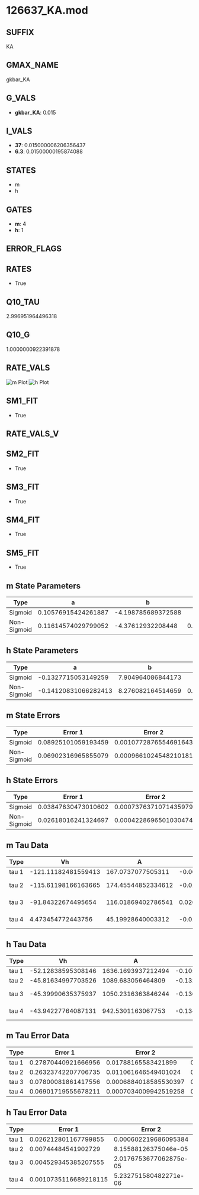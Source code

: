 # 126637_KA.mod

## SUFFIX

KA

## GMAX_NAME

gkbar_KA

## G_VALS

- **gkbar_KA**: 0.015

## I_VALS

- **37**: 0.015000006206356437
- **6.3**: 0.01500000195874088

## STATES

- m
- h

## GATES

- **m**: 4
- **h**: 1

## ERROR_FLAGS


## RATES

- True

## Q10_TAU

2.996951964496318

## Q10_G

1.0000000922391878

## RATE_VALS

![m Plot](/Users/pbozelos/Dropbox/icg-Chai-Panos/supermodels/output_markdown_files/K/126637_KA.mod/images/m.png)
![h Plot](/Users/pbozelos/Dropbox/icg-Chai-Panos/supermodels/output_markdown_files/K/126637_KA.mod/images/h.png)

## SM1_FIT

- True

## RATE_VALS_V

## SM2_FIT

- True

## SM3_FIT

- True

## SM4_FIT

- True

## SM5_FIT

- True

## m State Parameters

| Type | a | b | c | d |
| --- | --- | --- | --- | --- |
| Sigmoid | 0.10576915424261887 | -4.198785689372588 |
| Non-Sigmoid | 0.11614574029799052 | -4.37612932208448 | 0.965924837588952 | 0.0517856022810592 |

## h State Parameters

| Type | a | b | c | d |
| --- | --- | --- | --- | --- |
| Sigmoid | -0.1327715053149259 | 7.904964086844173 |
| Non-Sigmoid | -0.14120831066282413 | 8.276082164514659 | 0.9651202146762047 | -0.004047884461835798 |

## m State Errors

| Type | Error 1 | Error 2 | Error 3 |
| --- | --- | --- | --- |
| Sigmoid | 0.08925101059193459 | 0.0010772876554691643 | 0.04868916277822052 |
| Non-Sigmoid | 0.06902316965855079 | 0.0009661024548210181 | 0.037654255348875655 |

## h State Errors

| Type | Error 1 | Error 2 | Error 3 |
| --- | --- | --- | --- |
| Sigmoid | 0.03847630473010602 | 0.0007376371071435979 | 0.03191360534790462 |
| Non-Sigmoid | 0.02618016241324697 | 0.00042286965010304744 | 0.021714750859290945 |

## m Tau Data

| Type | Vh | A | b1 | b2 | c1 | c2 | d1 | d2 | e1 | e2 |
| --- | --- | --- | --- | --- | --- | --- | --- | --- | --- | --- |
| tau 1 | -121.11182481559413 | 167.0737077505311 | -0.00946057346228928 | 0.009460501467823436 |
| tau 2 | -115.61198166163665 | 174.45544852334612 | -0.012544258540539603 | 2.00009690804927e-05 | 0.012541487595118316 | -1.999313123271412e-05 |
| tau 3 | -91.84322674495654 | 116.01869402786541 | 0.0260797693277375 | 0.0009119487842231721 | -5.437476484945718e-06 | 0.02701637602038107 | -0.00011595961345078863 | 9.057952799306796e-08 |
| tau 4 | 4.473454772443756 | 45.19928640003312 | -0.010810028125724902 | -9.115973627298941e-05 | 6.105877850205613e-07 | 6.9944498936780455e-09 | 0.010807574916993157 | -0.00027334791322401004 | -8.543410721382924e-06 | -1.4071086200760868e-07 |

## h Tau Data

| Type | Vh | A | b1 | b2 | c1 | c2 | d1 | d2 | e1 | e2 |
| --- | --- | --- | --- | --- | --- | --- | --- | --- | --- | --- |
| tau 1 | -52.12838595308146 | 1636.1693937212494 | -0.1059312101666162 | 0.00020585531628606167 |
| tau 2 | -45.81634997703526 | 1089.683056464809 | -0.13236489235122867 | 0.0010998552136600578 | 0.015838854387517195 | 0.00015216536336688284 |
| tau 3 | -45.39990635375937 | 1050.2316363846244 | -0.13602419628733456 | 0.001444174071359144 | -4.318733233334153e-06 | 0.016380180678574725 | 0.00012677779110450212 | -4.1682823605860776e-07 |
| tau 4 | -43.94227764087131 | 942.5301163067753 | -0.13451494780672385 | 0.0012582243575566027 | 3.4098444155153194e-06 | -4.7375697049630955e-08 | 0.02390550243893407 | 0.00028687644038276095 | -1.6940069470888484e-07 | -1.5225666877862653e-08 |

## m Tau Error Data

| Type | Error 1 | Error 2 | Error 3 |
| --- | --- | --- | --- |
| tau 1 | 0.27870440921666956 | 0.01788165583421899 | 0.09489418343206556 |
| tau 2 | 0.26323742207706735 | 0.011061646549401024 | 0.08962793336127543 |
| tau 3 | 0.07800081861417556 | 0.0006884018585530397 | 0.026557972334303997 |
| tau 4 | 0.06901719555678211 | 0.0007034009942519258 | 0.023499199146291443 |

## h Tau Error Data

| Type | Error 1 | Error 2 | Error 3 |
| --- | --- | --- | --- |
| tau 1 | 0.026212801167799855 | 0.000602219686095384 | 0.019930899457700456 |
| tau 2 | 0.00744484541902729 | 8.15588126375046e-05 | 0.005660687103789187 |
| tau 3 | 0.004529345385207555 | 2.0176753677062875e-05 | 0.003443887087987566 |
| tau 4 | 0.0010735116689218115 | 5.232751580482271e-06 | 0.0008162444373259898 |

